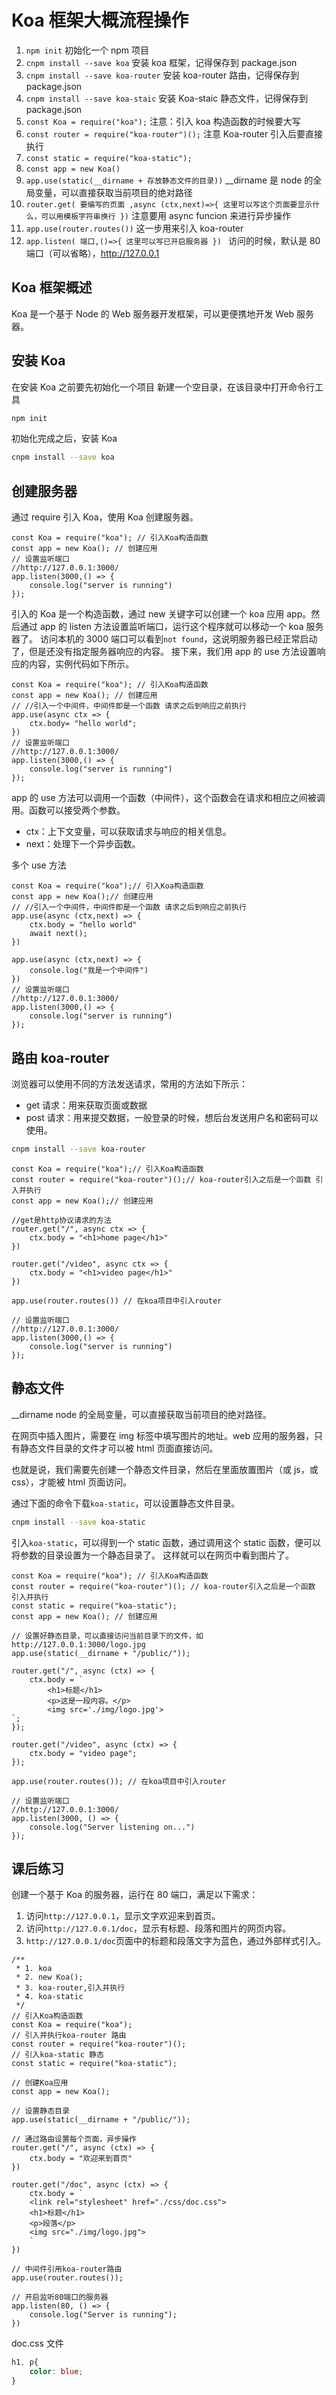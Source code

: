 # Koa 框架大概流程操作

1. `npm init` 初始化一个 npm 项目
2. `cnpm install --save koa` 安装 koa 框架，记得保存到 package.json
3. `cnpm install --save koa-router` 安装 koa-router 路由，记得保存到 package.json
4. `cnpm install --save koa-staic` 安装 Koa-staic 静态文件，记得保存到 package.json
5. `const Koa = require("koa");`
   注意：引入 koa 构造函数的时候要大写
6. `const router = require("koa-router")();`
   注意 Koa-router 引入后要直接执行
7. `const static = require("koa-static");`
8. `const app = new Koa()`
9. `app.use(static(__dirname + 存放静态文件的目录))`
   \_\_dirname 是 node 的全局变量，可以直接获取当前项目的绝对路径
10. `router.get( 要编写的页面 ,async (ctx,next)=>{ 这里可以写这个页面要显示什么，可以用模板字符串换行 })`
    注意要用 async funcion 来进行异步操作
11. `app.use(router.routes())`
    这一步用来引入 koa-router
12. `app.listen( 端口,()=>{ 这里可以写已开启服务器 }) `
    访问的时候，默认是 80 端口（可以省略），http://127.0.0.1

## Koa 框架概述

Koa 是一个基于 Node 的 Web 服务器开发框架，可以更便携地开发 Web 服务器。

## 安装 Koa

在安装 Koa 之前要先初始化一个项目
新建一个空目录，在该目录中打开命令行工具

```bash
npm init
```

初始化完成之后，安装 Koa

```bash
cnpm install --save koa
```

## 创建服务器

通过 require 引入 Koa，使用 Koa 创建服务器。

```JS
const Koa = require("koa"); // 引入Koa构造函数
const app = new Koa(); // 创建应用
// 设置监听端口
//http://127.0.0.1:3000/
app.listen(3000,() => {
    console.log("server is running")
});
```

引入的 Koa 是一个构造函数，通过 new 关键字可以创建一个 koa 应用 app。然后通过 app 的 listen 方法设置监听端口，运行这个程序就可以移动一个 koa 服务器了。
访问本机的 3000 端口可以看到`not found`，这说明服务器已经正常启动了，但是还没有指定服务器响应的内容。
接下来，我们用 app 的 use 方法设置响应的内容，实例代码如下所示。

```JS
const Koa = require("koa"); // 引入Koa构造函数
const app = new Koa(); // 创建应用
// //引入一个中间件，中间件即是一个函数 请求之后到响应之前执行
app.use(async ctx => {
    ctx.body= "hello world";
})
// 设置监听端口
//http://127.0.0.1:3000/
app.listen(3000,() => {
    console.log("server is running")
});
```

app 的 use 方法可以调用一个函数（中间件），这个函数会在请求和相应之间被调用。函数可以接受两个参数。

- ctx：上下文变量，可以获取请求与响应的相关信息。
- next：处理下一个异步函数。

多个 use 方法

```JS
const Koa = require("koa");// 引入Koa构造函数
const app = new Koa();// 创建应用
// //引入一个中间件，中间件即是一个函数 请求之后到响应之前执行
app.use(async (ctx,next) => {
    ctx.body = "hello world"
    await next();
})

app.use(async (ctx,next) => {
    console.log("我是一个中间件")
})
// 设置监听端口
//http://127.0.0.1:3000/
app.listen(3000,() => {
    console.log("server is running")
});

```

## 路由 koa-router

浏览器可以使用不同的方法发送请求，常用的方法如下所示：

- get 请求：用来获取页面或数据
- post 请求：用来提交数据，一般登录的时候，想后台发送用户名和密码可以使用。

```bash
cnpm install --save koa-router
```

```JS
const Koa = require("koa");// 引入Koa构造函数
const router = require("koa-router")();// koa-router引入之后是一个函数 引入并执行
const app = new Koa();// 创建应用

//get是http协议请求的方法
router.get("/", async ctx => {
    ctx.body = "<h1>home page</h1>"
})

router.get("/video", async ctx => {
    ctx.body = "<h1>video page</h1>"
})

app.use(router.routes()) // 在koa项目中引入router

// 设置监听端口
//http://127.0.0.1:3000/
app.listen(3000,() => {
    console.log("server is running")
});
```

## 静态文件

\_\_dirname node 的全局变量，可以直接获取当前项目的绝对路径。

在网页中插入图片，需要在 img 标签中填写图片的地址。web 应用的服务器，只有静态文件目录的文件才可以被 html 页面直接访问。

也就是说，我们需要先创建一个静态文件目录，然后在里面放置图片（或 js，或 css），才能被 html 页面访问。

通过下面的命令下载`koa-static`，可以设置静态文件目录。

```bash
cnpm install --save koa-static
```

引入`koa-static`，可以得到一个 static 函数，通过调用这个 static 函数，便可以将参数的目录设置为一个静态目录了。
这样就可以在网页中看到图片了。

```JS
const Koa = require("koa"); // 引入Koa构造函数
const router = require("koa-router")(); // koa-router引入之后是一个函数 引入并执行
const static = require("koa-static");
const app = new Koa(); // 创建应用

// 设置好静态目录，可以直接访问当前目录下的文件，如http://127.0.0.1:3000/logo.jpg
app.use(static(__dirname + "/public/"));

router.get("/", async (ctx) => {
    ctx.body = `
        <h1>标题</h1>
        <p>这是一段内容。</p>
        <img src='./img/logo.jpg'>
`;
});

router.get("/video", async (ctx) => {
    ctx.body = "video page";
});

app.use(router.routes()); // 在koa项目中引入router

// 设置监听端口
//http://127.0.0.1:3000/
app.listen(3000, () => {
    console.log("Server listening on...")
});
```

## 课后练习

创建一个基于 Koa 的服务器，运行在 80 端口，满足以下需求：

1. 访问`http://127.0.0.1`，显示文字欢迎来到首页。
2. 访问`http://127.0.0.1/doc`，显示有标题、段落和图片的网页内容。
3. `http://127.0.0.1/doc`页面中的标题和段落文字为蓝色，通过外部样式引入。

```JS
/**
 * 1. koa
 * 2. new Koa();
 * 3. koa-router,引入并执行
 * 4. koa-static
 */
// 引入Koa构造函数
const Koa = require("koa");
// 引入并执行koa-router 路由
const router = require("koa-router")();
// 引入koa-static 静态
const static = require("koa-static");

// 创建Koa应用
const app = new Koa();

// 设置静态目录
app.use(static(__dirname + "/public/"));

// 通过路由设置每个页面，异步操作
router.get("/", async (ctx) => {
    ctx.body = "欢迎来到首页"
})

router.get("/doc", async (ctx) => {
    ctx.body = `
    <link rel="stylesheet" href="./css/doc.css">
    <h1>标题</h1>
    <p>段落</p>
    <img src="./img/logo.jpg">
    `
})

// 中间件引用koa-router路由
app.use(router.routes());

// 开启监听80端口的服务器
app.listen(80, () => {
    console.log("Server is running");
})

```

doc.css 文件

```CSS
h1, p{
    color: blue;
}
```
